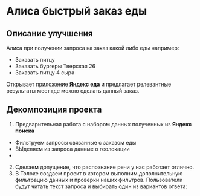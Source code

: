 # Алиса быстрый заказ еды

## Описание улучшения

Алиса при получении запроса на заказ какой либо еды например:

* Заказать питцу 
* Заказать бургеры Тверская 26
* Заказать питцу 4 сыра

Открывает приложение **Яндекс еда** и предлагает релевантные результаты мест где можно сделать данный заказ.

## Декомпозиция проекта

1. Предварительная работа с набором данных полученных из **Яндекс поиска**
* Фильтруем запросы связанные с заказом еды
* ВЫделяем из запроса данные о геолокации
* 
  
2. Сделаем допущение, что распознание речи у нас работает отлично.
3. В Толоке создаем проект в котором выполним дополнительную фильтрацию данных и проверки наших фильтров.
  Пользователи будут читать текст запроса и выбирать один из вариантов ответа:
  
  
